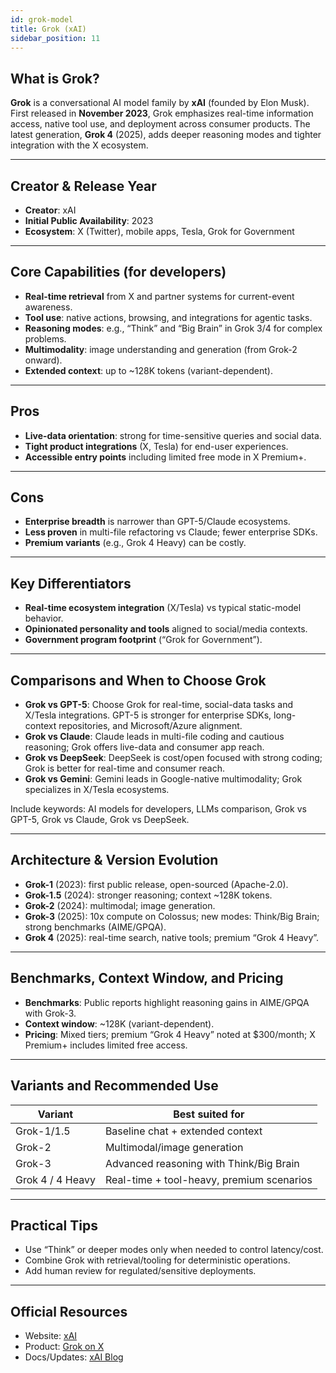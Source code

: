 ```yaml
---
id: grok-model
title: Grok (xAI)
sidebar_position: 11
---
```


## What is Grok?

**Grok** is a conversational AI model family by **xAI** (founded by Elon Musk). First released in **November 2023**, Grok emphasizes real-time information access, native tool use, and deployment across consumer products. The latest generation, **Grok 4** (2025), adds deeper reasoning modes and tighter integration with the X ecosystem.

---

## Creator & Release Year

- **Creator**: xAI  
- **Initial Public Availability**: 2023  
- **Ecosystem**: X (Twitter), mobile apps, Tesla, Grok for Government

---

## Core Capabilities (for developers)

- **Real-time retrieval** from X and partner systems for current-event awareness.  
- **Tool use**: native actions, browsing, and integrations for agentic tasks.  
- **Reasoning modes**: e.g., “Think” and “Big Brain” in Grok 3/4 for complex problems.  
- **Multimodality**: image understanding and generation (from Grok-2 onward).  
- **Extended context**: up to ~128K tokens (variant-dependent).

---

## Pros

- **Live-data orientation**: strong for time-sensitive queries and social data.  
- **Tight product integrations** (X, Tesla) for end-user experiences.  
- **Accessible entry points** including limited free mode in X Premium+.

---

## Cons

- **Enterprise breadth** is narrower than GPT-5/Claude ecosystems.  
- **Less proven** in multi-file refactoring vs Claude; fewer enterprise SDKs.  
- **Premium variants** (e.g., Grok 4 Heavy) can be costly.

---

## Key Differentiators

- **Real-time ecosystem integration** (X/Tesla) vs typical static-model behavior.  
- **Opinionated personality and tools** aligned to social/media contexts.  
- **Government program footprint** (“Grok for Government”).

---

## Comparisons and When to Choose Grok

- **Grok vs GPT-5**: Choose Grok for real-time, social-data tasks and X/Tesla integrations. GPT-5 is stronger for enterprise SDKs, long-context repositories, and Microsoft/Azure alignment.  
- **Grok vs Claude**: Claude leads in multi-file coding and cautious reasoning; Grok offers live-data and consumer app reach.  
- **Grok vs DeepSeek**: DeepSeek is cost/open focused with strong coding; Grok is better for real-time and consumer reach.  
- **Grok vs Gemini**: Gemini leads in Google-native multimodality; Grok specializes in X/Tesla ecosystems.

Include keywords: AI models for developers, LLMs comparison, Grok vs GPT-5, Grok vs Claude, Grok vs DeepSeek.

---

## Architecture & Version Evolution

- **Grok-1** (2023): first public release, open-sourced (Apache-2.0).  
- **Grok-1.5** (2024): stronger reasoning; context ~128K tokens.  
- **Grok-2** (2024): multimodal; image generation.  
- **Grok-3** (2025): 10x compute on Colossus; new modes: Think/Big Brain; strong benchmarks (AIME/GPQA).  
- **Grok 4** (2025): real-time search, native tools; premium “Grok 4 Heavy”.

---

## Benchmarks, Context Window, and Pricing

- **Benchmarks**: Public reports highlight reasoning gains in AIME/GPQA with Grok-3.  
- **Context window**: ~128K (variant-dependent).  
- **Pricing**: Mixed tiers; premium “Grok 4 Heavy” noted at $300/month; X Premium+ includes limited free access.

---

## Variants and Recommended Use

| Variant | Best suited for |
|---|---|
| Grok-1/1.5 | Baseline chat + extended context |
| Grok-2 | Multimodal/image generation |
| Grok-3 | Advanced reasoning with Think/Big Brain |
| Grok 4 / 4 Heavy | Real-time + tool-heavy, premium scenarios |

---

## Practical Tips

- Use “Think” or deeper modes only when needed to control latency/cost.  
- Combine Grok with retrieval/tooling for deterministic operations.  
- Add human review for regulated/sensitive deployments.

---

## Official Resources

- Website: [xAI](https://x.ai)  
- Product: [Grok on X](https://x.ai/grok)  
- Docs/Updates: [xAI Blog](https://x.ai/blog)

